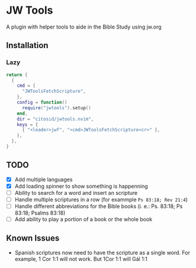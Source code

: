 # JW Tools

A plugin with helper tools to aide in the Bible Study using jw.org

## Installation

### Lazy

```lua
return {
  {
    cmd = {
      "JWToolsFetchScripture",
    },
    config = function()
      require("jwtools").setup()
    end,
    dir = "citosid/jwtools.nvim",
    keys = {
      { "<leader>jwf", "<cmd>JWToolsFetchScripture<cr>" },
    },
  },
}
```

## TODO

- [x] Add multiple languages
- [x] Add loading spinner to show something is happenning
- [ ] Ability to search for a word and insert an scripture
- [ ] Handle multiple scriptures in a row (for exammple `Ps 83:18; Rev 21:4`)
- [ ] Handle different abbreviations for the Bible books (i. e.: Ps. 83:18; Ps 83:18; Psalms 83:18)
- [ ] Add ability to play a portion of a book or the whole book

## Known Issues

- Spanish scriptures now need to have the scripture as a single word. For example, 1 Cor 1:1 will not work. But
  1Cor 1:1 will Gál 1:1
